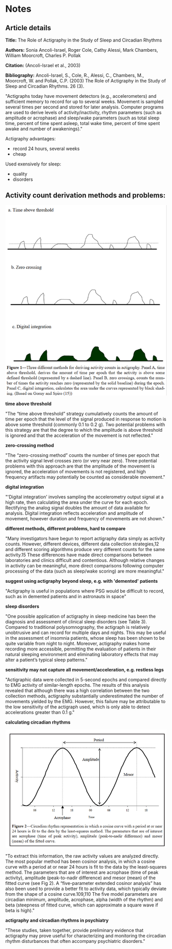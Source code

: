 # Notes

## Article details

**Title:** The Role of Actigraphy in the Study of Sleep and Circadian Rhythms

**Authors:** Sonia Ancoli-Israel, Roger Cole, Cathy Alessi, Mark Chambers, William Moorcroft, Charles P. Pollak

**Citation:** (Ancoli-Israel et al., 2003)

**Bibliography:** Ancoli-Israel, S., Cole, R., Alessi, C., Chambers, M., Moorcroft, W. and Pollak, C.P. (2003) The Role of Actigraphy in the Study of Sleep and Circadian Rhythms. 26 (3).

"Actigraphs today have movement detectors (e.g., accelerometers) and sufficient memory to record for up to several weeks. Movement is sampled several times per second and stored for later analysis. Computer programs are used to derive levels of activity/inactivity, rhythm parameters (such as amplitude or acrophase) and sleep/wake parameters (such as total sleep time, percent of time spent asleep, total wake time, percent of time spent awake and number of awakenings)."

Actigraphy advantages:

* record 24 hours, several weeks
* cheap

Used exensively for sleep:

* quality
* disorders

## Activity count derivation methods and problems:

![count-derivation-methods](./_images/2023-12-21-15-18-07.png)

**time above threshold**

"The “time above threshold” strategy cumulatively counts the amount of time per epoch that the level of the signal produced in response to motion is above some threshold (commonly 0.1 to 0.2 g). Two potential problems with this strategy are that the degree to which the amplitude is above threshold is ignored and that the acceleration of the movement is not reflected."

**zero-crossing method**

"The “zero-crossing method” counts the number of times per epoch that the activity signal level crosses zero (or very near zero). Three potential problems with this approach are that the amplitude of the movement is ignored, the acceleration of movements is not registered, and high frequency artifacts may potentially be counted as considerable movement."

**digital integration**

"'Digital integration' involves sampling the accelerometry output signal at a high rate, then calculating the area under the curve for each epoch. Rectifying the analog signal doubles the amount of data available for analysis. Digital integration reflects acceleration and amplitude of movement, however duration and frequency of movements are not shown."

**different methods, different problems, hard to compare**

"Many investigators have begun to report actigraphy data simply as activity counts. However, different devices, different data collection strategies,12 and different scoring algorithms produce very different counts for the same activity.15 These differences have made direct comparisons between laboratories and clinics difficult and contentious. Although relative changes in activity can be meaningful, more direct comparisons following computer processing of the data (such as sleep/wake scoring) are more meaningful."

**suggest using actigraphy beyond sleep, e.g. with 'demented' patients**

"Actigraphy is useful in populations where PSG would be difficult to record, such as in demented patients and in astronauts in space"

**sleep disorders**

"One possible application of actigraphy in sleep medicine has been the diagnosis and assessment of clinical sleep disorders (see Table 3). Compared to traditional polysomnography, the actigraph is relatively unobtrusive and can record for multiple days and nights. This may be useful in the assessment of insomnia patients, whose sleep has been shown to be quite variable from night to night. Moreover, actigraphy makes home recording more accessible, permitting the evaluation of patients in their natural sleeping environment and eliminating laboratory effects that may alter a patient’s typical sleep patterns."

**sensitivity may not capture all movement/acceleration, e.g. restless legs**

"Actigraphic data were collected in 5-second epochs and compared directly to EMG activity of similar-length epochs. The results of this analysis revealed that although there was a high correlation between the two collection methods, actigraphy substantially underestimated the number of movements yielded by the EMG. However, this failure may be attributable to the low sensitivity of the actigraph used, which is only able to detect accelerations greater than 0.1 g."

**calculating circadian rhythms**

![](./_images/2023-12-21-15-36-04.png)

"To extract this information, the raw activity values are analyzed directly. The most popular method has been cosinor analysis, in which a cosine curve with a period at or near 24 hours is fit to the data by the least-squares method. The parameters that are of interest are acrophase (time of peak activity), amplitude (peak-to-nadir difference) and mesor (mean) of the fitted curve (see Fig 2). A “five-parameter extended cosinor analysis” has also been used to provide a better fit to activity data, which typically deviate from the shape of a cosine curve.109,110 The five model parameters are circadian minimum, amplitude, acrophase, alpha (width of the rhythm) and beta (steepness of fitted curve, which can approximate a square wave if beta is high)."

**actigraphy and circadian rhythms in psychiatry**

"These studies, taken together, provide preliminary evidence that actigraphy may prove useful for characterizing and monitoring the circadian rhythm disturbances that often accompany psychiatric disorders."